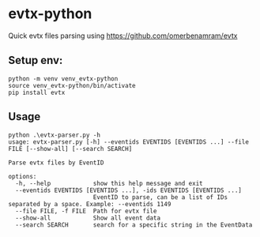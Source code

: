 # evtx-python
Quick evtx files parsing using https://github.com/omerbenamram/evtx

## Setup env:
```
python -m venv venv_evtx-python
source venv_evtx-python/bin/activate
pip install evtx
```

## Usage
```
python .\evtx-parser.py -h
usage: evtx-parser.py [-h] --eventids EVENTIDS [EVENTIDS ...] --file FILE [--show-all] [--search SEARCH]

Parse evtx files by EventID

options:
  -h, --help            show this help message and exit
  --eventids EVENTIDS [EVENTIDS ...], -ids EVENTIDS [EVENTIDS ...]
                        EventID to parse, can be a list of IDs separated by a space. Example: --eventids 1149
  --file FILE, -f FILE  Path for evtx file
  --show-all            Show all event data
  --search SEARCH       search for a specific string in the EventData
  ```